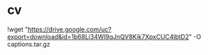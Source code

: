 # cv
 
!wget "https://drive.google.com/uc?export=download&id=1b68Lj34WI9qJnQV8Kik7XpxCUC4lbtD2" -O captions.tar.gz



